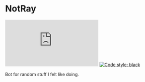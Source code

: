 # NotRay
![PyPI - Python Version](https://img.shields.io/pypi/pyversions/discord.py)
[![Code style: black](https://img.shields.io/badge/code%20style-black-000000.svg)](https://github.com/psf/black)

Bot for random stuff I felt like doing.
